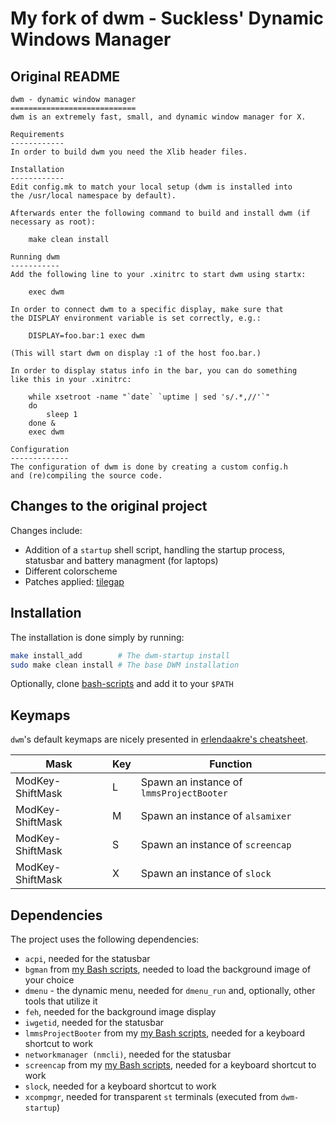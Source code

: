 # My fork of dwm - Suckless' Dynamic Windows Manager

## Original README

```
dwm - dynamic window manager
============================
dwm is an extremely fast, small, and dynamic window manager for X.

Requirements
------------
In order to build dwm you need the Xlib header files.

Installation
------------
Edit config.mk to match your local setup (dwm is installed into
the /usr/local namespace by default).

Afterwards enter the following command to build and install dwm (if
necessary as root):

    make clean install

Running dwm
-----------
Add the following line to your .xinitrc to start dwm using startx:

    exec dwm

In order to connect dwm to a specific display, make sure that
the DISPLAY environment variable is set correctly, e.g.:

    DISPLAY=foo.bar:1 exec dwm

(This will start dwm on display :1 of the host foo.bar.)

In order to display status info in the bar, you can do something
like this in your .xinitrc:

    while xsetroot -name "`date` `uptime | sed 's/.*,//'`"
    do
    	sleep 1
    done &
    exec dwm

Configuration
-------------
The configuration of dwm is done by creating a custom config.h
and (re)compiling the source code.
```

## Changes to the original project

Changes include:
- Addition of a `startup` shell script, handling the startup process, statusbar and battery managment (for laptops)
- Different colorscheme
- Patches applied: [tilegap](https://dwm.suckless.org/patches/tilegap/)

## Installation

The installation is done simply by running:

```sh
make install_add        # The dwm-startup install
sudo make clean install # The base DWM installation
```

Optionally, clone [bash-scripts](https://github.com/bratpeki/bash-scripts) and add it to your `$PATH`

## Keymaps

`dwm`'s default keymaps are nicely presented in [erlendaakre's cheatsheet](https://gist.github.com/erlendaakre/12eb90eef84a3ab81f7b531e516c9594).

| Mask             | Key    | Function                                            |
| -------          | ------ | --------------------------------------------------- |
| ModKey-ShiftMask | L      | Spawn an instance of `lmmsProjectBooter`            |
| ModKey-ShiftMask | M      | Spawn an instance of `alsamixer`                    |
| ModKey-ShiftMask | S      | Spawn an instance of `screencap`                    |
| ModKey-ShiftMask | X      | Spawn an instance of `slock`                        |

## Dependencies

The project uses the following dependencies:

- `acpi`, needed for the statusbar
- `bgman` from [my Bash scripts](https://github.com/bratpeki/bash-scripts), needed to load the background image of your choice
- `dmenu` - the dynamic menu, needed for `dmenu_run` and, optionally, other tools that utilize it
- `feh`, needed for the background image display
- `iwgetid`, needed for the statusbar
- `lmmsProjectBooter` from my [my Bash scripts](https://github.com/bratpeki/bash-scripts), needed for a keyboard shortcut to work
- `networkmanager (nmcli)`, needed for the statusbar
- `screencap` from my [my Bash scripts](https://github.com/bratpeki/bash-scripts), needed for a keyboard shortcut to work
- `slock`, needed for a keyboard shortcut to work
- `xcompmgr`, needed for transparent `st` terminals (executed from `dwm-startup`)


